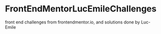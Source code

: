 # FrontEndMentorLucEmileChallenges
front end challenges from frontendmentor.io, and solutions done by Luc-Emile
